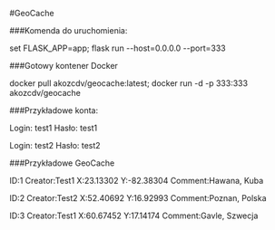 #GeoCache

###Komenda do uruchomienia:

set FLASK_APP=app; flask run --host=0.0.0.0 --port=333

###Gotowy kontener Docker

docker pull akozcdv/geocache:latest; docker run -d -p 333:333 akozcdv/geocache


###Przykładowe konta:

Login: test1 Hasło: test1

Login: test2 Hasło: test2

###Przykładowe GeoCache

ID:1 Creator:Test1 X:23.13302 Y:-82.38304 Comment:Hawana, Kuba

ID:2 Creator:Test2 X:52.40692 Y:16.92993 Comment:Poznan, Polska

ID:3 Creator:Test1 X:60.67452 Y:17.14174 Comment:Gavle, Szwecja

